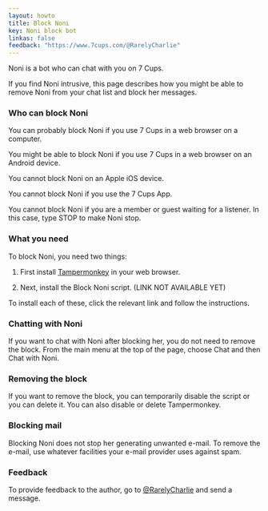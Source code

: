 ```yaml
---
layout: howto
title: Block Noni
key: Noni block bot
linkas: false
feedback: "https://www.7cups.com/@RarelyCharlie"
---
```

Noni is a bot who can chat with you on 7 Cups.

If you find Noni intrusive, this page describes how you might be able to remove Noni from your chat list and block her messages.

### Who can block Noni
You can probably block Noni if you use 7 Cups in a web browser on a computer.

You might be able to block Noni if you use 7 Cups in a web browser on an Android device.

You cannot block Noni on an Apple iOS device.

You cannot block Noni if you use the 7 Cups App.

You cannot block Noni if you are a member or guest waiting for a listener. In this case, type STOP to make Noni stop.

### What you need
To block Noni, you need two things: 

1. First install [Tampermonkey](tampermonkey.net) in your web browser.

2. Next, install the Block Noni script. (LINK NOT AVAILABLE YET)

To install each of these, click the relevant link and follow the instructions.

### Chatting with Noni
If you want to chat with Noni after blocking her, you do not need to remove the block. From the main menu at the top of the page, choose Chat and then Chat with Noni.

### Removing the block
If you want to remove the block, you can temporarily disable the script or you can delete it. You can also disable or delete Tampermonkey.

### Blocking mail
Blocking Noni does not stop her generating unwanted e-mail. To remove the e-mail, use whatever facilities your e-mail provider uses against spam.

### Feedback
To provide feedback to the author, go to [@RarelyCharlie](https://www.7cups.com/@RarelyCharlie) and send a message.
